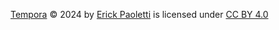 [Tempora](https://github.com/Tempora-Framework/Tempora) © 2024 by [Erick Paoletti](https://github.com/SkyWors/) is licensed under [CC BY 4.0](https://creativecommons.org/licenses/by/4.0/?ref=chooser-v1)
